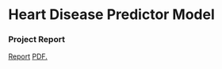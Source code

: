 # Heart Disease Predictor Model
### Project Report 
[Report](https://docs.google.com/viewer?url=https://github.com/Bhaktiraut02/Heart-Disease-Predictor-Model/blob/main/PROJECT%20REPORT(Group%2036).pdf)
<a href="username.github.io/folder/document.pdf" target="_blank">PDF.</a>
